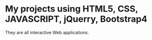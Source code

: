 # My projects using HTML5, CSS, JAVASCRIPT, jQuerry, Bootstrap4
They are all interactive Web applications.
